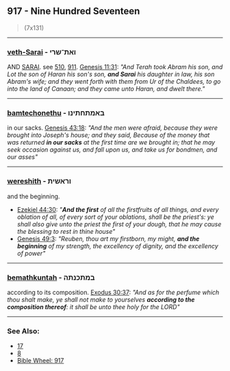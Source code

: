 ## 917 - Nine Hundred Seventeen
> (7x131)

---

### [veth-Sarai](/keys/VATh-ShRI) - ואת־שרי
AND [SARAI](/keys/ShRI). see [510](510), [911](911). [Genesis 11:31](https://biblehub.com/genesis/11-31.htm): *"And Terah took Abram his son, and Lot the son of Haran his son's son, **and Sarai** his daughter in law, his son Abram's wife; and they went forth with them from Ur of the Chaldees, to go into the land of Canaan; and they came unto Haran, and dwelt there."*

---

### [bamtechonethu](/keys/BAMThChThINV) - באמתחתינו
in our sacks. [Genesis 43:18](https://biblehub.com/genesis/43-18.htm): *"And the men were afraid, because they were brought into Joseph's house; and they said, Because of the money that was returned **in our sacks** at the first time are we brought in; that he may seek occasion against us, and fall upon us, and take us for bondmen, and our asses"*

---

### [wereshith](/keys/VRAShITh) - וראשית
and the beginning.

- [Ezekiel 44:30](https://biblehub.com/ezekiel/44-30.htm): *"**And the first** of all the firstfruits of all things, and every oblation of all, of every sort of your oblations, shall be the priest's: ye shall also give unto the priest the first of your dough, that he may cause the blessing to rest in thine house"*
- [Genesis 49:3](https://biblehub.com/genesis/49-3.htm): *"Reuben, thou art my firstborn, my might, **and the beginning** of my strength, the excellency of dignity, and the excellency of power"*


---

### [bemathkuntah](/keys/BMThKNThH) - במתכנתה
according to its composition. [Exodus 30:37](https://biblehub.com/exodus/30-37.htm): *"And as for the perfume which thou shalt make, ye shall not make to yourselves **according to the composition thereof**: it shall be unto thee holy for the LORD"*

---

### See Also:

- [17](17)
- [8](8)
- [Bible Wheel: 917](https://www.biblewheel.com//GR/GR_Database.php?SearchBy_Gematria=917)
